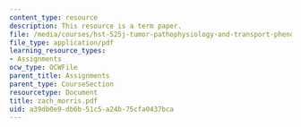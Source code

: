 ```yaml
---
content_type: resource
description: This resource is a term paper.
file: /media/courses/hst-525j-tumor-pathophysiology-and-transport-phenomena-fall-2005/a39db0e9db6b51c5a24b75cfa0437bca_zach_morris.pdf
file_type: application/pdf
learning_resource_types:
- Assignments
ocw_type: OCWFile
parent_title: Assignments
parent_type: CourseSection
resourcetype: Document
title: zach_morris.pdf
uid: a39db0e9-db6b-51c5-a24b-75cfa0437bca
---
```

